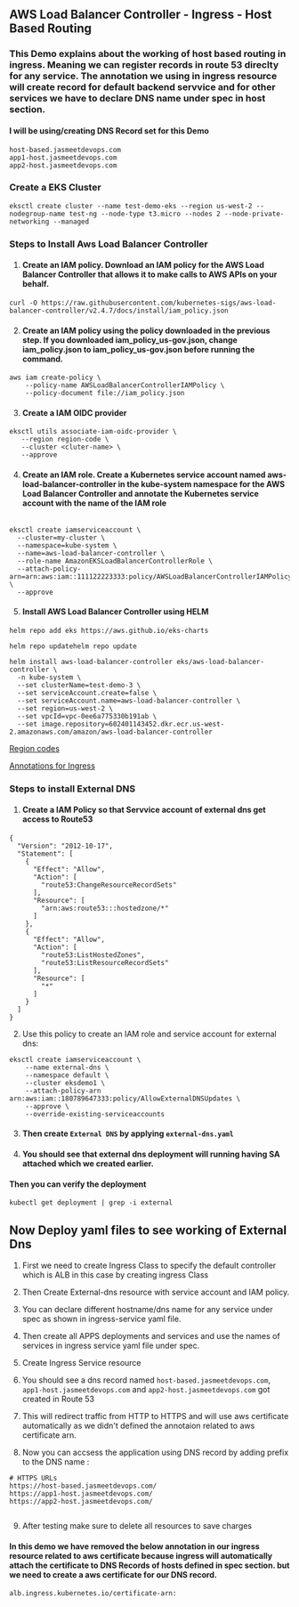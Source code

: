 ##  AWS Load  Balancer Controller - Ingress - Host Based Routing

### This Demo explains about the working of host based routing in ingress. Meaning we can register records in route 53 direclty for any service. The annotation we using in ingress resource will create record for default backend servvice and for other services we have to declare DNS name under spec in host section.

#### I will be using/creating DNS Record set for this Demo 
```
host-based.jasmeetdevops.com
app1-host.jasmeetdevops.com
app2-host.jasmeetdevops.com
```

### Create a EKS Cluster 
 ```
 eksctl create cluster --name test-demo-eks --region us-west-2 --nodegroup-name test-ng --node-type t3.micro --nodes 2 --node-private-networking --managed
```

### Steps to  Install Aws Load Balancer Controller

1. #### Create an IAM policy. Download an IAM policy for the AWS Load Balancer Controller that allows it to make calls to AWS APIs on your behalf.
```
curl -O https://raw.githubusercontent.com/kubernetes-sigs/aws-load-balancer-controller/v2.4.7/docs/install/iam_policy.json
```

2. #### Create an IAM policy using the policy downloaded in the previous step. If you downloaded iam_policy_us-gov.json, change iam_policy.json to iam_policy_us-gov.json before running the command.

```
aws iam create-policy \
    --policy-name AWSLoadBalancerControllerIAMPolicy \
    --policy-document file://iam_policy.json
```

3. #### Create a IAM OIDC provider
 ```
 eksctl utils associate-iam-oidc-provider \
    --region region-code \
    --cluster <cluter-name> \
    --approve
 ```

4. #### Create an IAM role. Create a Kubernetes service account named aws-load-balancer-controller in the kube-system namespace for the AWS Load Balancer Controller and annotate the Kubernetes service account with the name of the IAM role

```

eksctl create iamserviceaccount \
  --cluster=my-cluster \
  --namespace=kube-system \
  --name=aws-load-balancer-controller \
  --role-name AmazonEKSLoadBalancerControllerRole \
  --attach-policy-arn=arn:aws:iam::111122223333:policy/AWSLoadBalancerControllerIAMPolicy \
  --approve

```

5. #### Install AWS Load Balancer Controller using HELM

`helm repo add eks https://aws.github.io/eks-charts`

`helm repo updatehelm repo update`

```
helm install aws-load-balancer-controller eks/aws-load-balancer-controller \
  -n kube-system \
  --set clusterName=test-demo-3 \
  --set serviceAccount.create=false \
  --set serviceAccount.name=aws-load-balancer-controller \ 
  --set region=us-west-2 \
  --set vpcId=vpc-0ee6a775330b191ab \
  --set image.repository=602401143452.dkr.ecr.us-west-2.amazonaws.com/amazon/aws-load-balancer-controller  

```

  [Region codes](https://docs.aws.amazon.com/eks/latest/userguide/add-ons-images.html)

[Annotations for Ingress](https://kubernetes-sigs.github.io/aws-load-balancer-controller/v2.5/guide/ingress/annotations/)

### Steps to install External DNS

1. #### Create a IAM Policy so that Servvice account of external dns get access to Route53
  
```
{
  "Version": "2012-10-17",
  "Statement": [
    {
      "Effect": "Allow",
      "Action": [
        "route53:ChangeResourceRecordSets"
      ],
      "Resource": [
        "arn:aws:route53:::hostedzone/*"
      ]
    },
    {
      "Effect": "Allow",
      "Action": [
        "route53:ListHostedZones",
        "route53:ListResourceRecordSets"
      ],
      "Resource": [
        "*"
      ]
    }
  ]
}
```

2. Use this policy to create an IAM role and service account for external dns:

```
eksctl create iamserviceaccount \
    --name external-dns \
    --namespace default \
    --cluster eksdemo1 \
    --attach-policy-arn arn:aws:iam::180789647333:policy/AllowExternalDNSUpdates \
    --approve \
    --override-existing-serviceaccounts
```

3. #### Then create `External DNS` by applying `external-dns.yaml`

4. #### You should see that external  dns deployment will running having SA attached which we created earlier.




 #### Then you can verify the deployment 

  `kubectl get deployment | grep -i external`


## Now Deploy yaml files to see working of External Dns

1. First we need to create Ingress Class to specify the default controller which is ALB in this case by creating ingress Class
2. Then Create External-dns resource with service account and IAM policy.
3. You can declare different hostname/dns name for any service under spec as shown in ingress-service yaml file.
4. Then create all APPS deployments and services and use the names of services in ingress service yaml file under spec.
5. Create Ingress Service resource
6. You should see a dns record named `host-based.jasmeetdevops.com`, `app1-host.jasmeetdevops.com` and `app2-host.jasmeetdevops.com` got created in Route 53
7. This will redirect traffic from HTTP to HTTPS and will use aws certificate automatically as we didn't  defined the annotaion related to aws certificate arn.

8. Now you can accsess the application using DNS record by adding prefix to the DNS name :
```
# HTTPS URLs
https://host-based.jasmeetdevops.com/
https://app1-host.jasmeetdevops.com/
https://app2-host.jasmeetdevops.com/


```

9. After testing make sure to delete all  resources to save charges

####  In this demo we have removed the below annotation in our ingress resource related to aws certificate because ingress will automatically attach the certificate to  DNS Records of hosts defined in spec section. but we need to create a aws certificate for our DNS record.

`alb.ingress.kubernetes.io/certificate-arn:`

